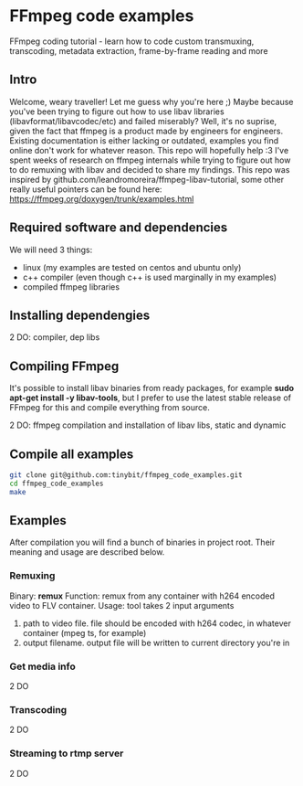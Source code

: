 # FFmpeg code examples
FFmpeg coding tutorial - learn how to code custom transmuxing, transcoding, metadata extraction, frame-by-frame reading and more

## Intro
Welcome, weary traveller! Let me guess why you're here ;) Maybe because you've been trying to figure out how to use libav libraries (libavformat/libavcodec/etc) and failed miserably? Well, it's no suprise, given the fact that ffmpeg is a product made by engineers for engineers. Existing documentation is either lacking or outdated, examples you find online don't work for whatever reason. This repo will hopefully help :3 I've spent weeks of research on ffmpeg internals while trying to figure out how to do remuxing with libav and decided to share my findings. This repo was inspired by github.com/leandromoreira/ffmpeg-libav-tutorial, some other really useful pointers can be found here: https://ffmpeg.org/doxygen/trunk/examples.html

## Required software and dependencies
We will need 3 things:
- linux (my examples are tested on centos and ubuntu only)
- c++ compiler (even though c++ is used marginally in my examples)
- compiled ffmpeg libraries

## Installing dependengies
2 DO: compiler, dep libs

## Compiling FFmpeg
It's possible to install libav binaries from ready packages, for example **sudo apt-get install -y libav-tools**, but I prefer to use the latest stable release of FFmpeg for this and compile everything from source.

2 DO: ffmpeg compilation and installation of libav libs, static and dynamic

## Compile all examples
```bash
git clone git@github.com:tinybit/ffmpeg_code_examples.git
cd ffmpeg_code_examples
make
```

## Examples
After compilation you will find a bunch of binaries in project root. Their meaning and usage are described below.

### Remuxing
Binary: **remux**
Function: remux from any container with h264 encoded video to FLV container.
Usage: tool takes 2 input arguments
1) path to video file. file should be encoded with h264 codec, in whatever container (mpeg ts, for example)
2) output filename. output file will be written to current directory you're in

### Get media info
2 DO

### Transcoding
2 DO

### Streaming to rtmp server
2 DO

